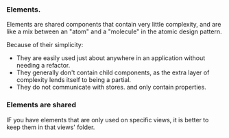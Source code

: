 ### Elements.

Elements are shared components that contain very little complexity, and are like a mix between an "atom" and a "molecule" in the atomic design pattern.  

Because of their simplicity:

* They are easily used just about anywhere in an application without needing a refactor.
* They generally don't contain child components, as the extra layer of complexity lends itself to being a partial.
* They do not communicate with stores. and only contain properties.

### Elements are shared

IF you have elements that are only used on specific views, it is better to keep them in that views' folder.
